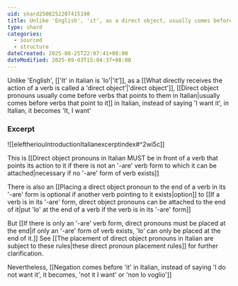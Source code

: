 ```yaml
---
uid: shard2508252207415190
title: Unlike 'English', 'it', as a direct object, usually comes before verbs that point to it in Italian, instead of saying 'I want it', in Italian, it becomes 'It, I want'
type: shard
categories:
  - sourced  
  - structure
dateCreated: 2025-08-25T22:07:41+08:00
dateModified: 2025-09-03T15:04:37+08:00
---
```

Unlike 'English', [['It' in Italian is 'lo'|'it']], as a [[What directly receives the action of a verb is called a 'direct object'|'direct object']], [[Direct object pronouns usually come before verbs that points to them in Italian|usually comes before verbs that point to it]] in Italian, instead of saying 'I want it', in Italian, it becomes 'It, I want'

### Excerpt
![[eleftheriouIntroductionItalianexcerptindex#^2wi5c]]

This is [[Direct object pronouns in Italian MUST be in front of a verb that points its action to it if there is not an '-are' verb form to which it can be attached|necessary if no '-are' form of verb exists]]

There is also an [[Placing a direct object pronoun to the end of a verb in its '-are' form is optional if another verb pointing to it exists|option]] to [[If a verb is in its '-are' form, direct object pronouns can be attached to the end of it|put 'lo' at the end of a verb if the verb is in its '-are' form]]

But [[If there is only an '-are' verb form, direct pronouns must be placed at the end|if only an '-are' form of verb exists, 'lo' can only be placed at the end of it.]] See [[The placement of direct object pronouns in Italian are subject to these rules|these direct pronoun placement rules]] for further clarification.

Nevertheless, [[Negation comes before 'it' in Italian, instead of saying 'I do not want it', it becomes, 'not it I want' or 'non lo voglio']]
 